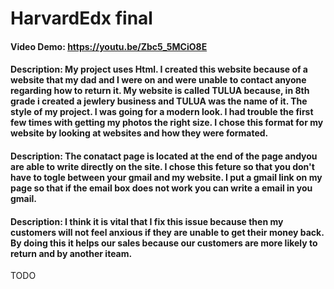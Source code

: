 # HarvardEdx final
#### Video Demo:  <https://youtu.be/Zbc5_5MCiO8E>
#### Description: My project uses Html. I created this website because of a website that my dad and I were on and were unable to contact anyone regarding how to return it. My website is called TULUA because, in 8th grade i created a jewlery business and TULUA was the name of it. The style of my project. I was going for a modern look. I had trouble the first few times with getting my photos the right size. I chose this format for my website by looking at websites and how they were formated. 
#### Description: The conatact page is located at the end of the page andyou are able to write directly on the site. I chose this feture so that you don't have to togle between your gmail and my website. I put a gmail link on my page so that if the email box does not work you can write a email in you gmail.
#### Description: I think it is vital that I fix this issue because then my customers will not feel anxious if they are unable to get their money back. By doing this it helps our sales because our customers are more likely to return and by another iteam.  
TODO
